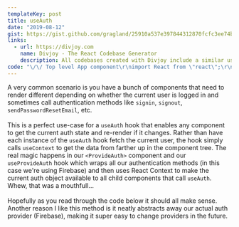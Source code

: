 ```yaml
---
templateKey: post
title: useAuth
date: "2019-08-12"
gist: https://gist.github.com/gragland/25910a537e397844312870fcfc3ee74b
links:
  - url: https://divjoy.com
    name: Divjoy - The React Codebase Generator
    description: All codebases created with Divjoy include a similar useAuth hook that wraps the chosen auth service (Firebase, Auth0, etc).
code: "\/\/ Top level App component\r\nimport React from \"react\";\r\nimport { ProvideAuth } from \".\/use-auth.js\";\r\n\r\nfunction App(props) {\r\n  return (\r\n    <ProvideAuth>\r\n      {\/* \r\n        Route components here, depending on how your app is structured.\r\n        If using Next.js this would be \/pages\/_app.js\r\n      *\/}\r\n    <\/ProvideAuth>\r\n  );\r\n}\r\n\r\n\/\/ Any component that wants auth state\r\nimport React from \"react\";\r\nimport { useAuth } from \".\/use-auth.js\";\r\n\r\nfunction Navbar(props) {\r\n  \/\/ Get auth state and re-render anytime it changes\r\n  const auth = useAuth();\r\n\r\n  return (\r\n    <NavbarContainer>\r\n      <Logo \/>\r\n      <Menu>\r\n        <Link to=\"\/about\">About<\/Link>\r\n        <Link to=\"\/contact\">Contact<\/Link>\r\n        {auth.user ? (\r\n          <Fragment>\r\n            <Link to=\"\/account\">Account ({auth.user.email})<\/Link>\r\n            <Button onClick={() => auth.signout()}>Signout<\/Button>\r\n          <\/Fragment>\r\n        ) : (\r\n          <Link to=\"\/signin\">Signin<\/Link>\r\n        )}\r\n      <\/Menu>\r\n    <\/NavbarContainer>\r\n  );\r\n}\r\n\r\n\/\/ Hook (use-auth.js)\r\nimport React, { useState, useEffect, useContext, createContext } from \"react\";\r\nimport * as firebase from \"firebase\/app\";\r\nimport \"firebase\/auth\";\r\n\r\n\/\/ Add your Firebase credentials\r\nfirebase.initializeApp({\r\n  apiKey: \"\",\r\n  authDomain: \"\",\r\n  projectId: \"\",\r\n  appID: \"\"\r\n});\r\n\r\nconst authContext = createContext();\r\n\r\n\/\/ Provider component that wraps your app and makes auth object ...\r\n\/\/ ... available to any child component that calls useAuth().\r\nexport function ProvideAuth({ children }) {\r\n  const auth = useProvideAuth();\r\n  return <authContext.Provider value={auth}>{children}<\/authContext.Provider>;\r\n}\r\n\r\n\/\/ Hook for child components to get the auth object ...\r\n\/\/ ... and re-render when it changes.\r\nexport const useAuth = () => {\r\n  return useContext(authContext);\r\n};\r\n\r\n\/\/ Provider hook that creates auth object and handles state\r\nfunction useProvideAuth() {\r\n  const [user, setUser] = useState(null);\r\n  \r\n  \/\/ Wrap any Firebase methods we want to use making sure ...\r\n  \/\/ ... to save the user to state.\r\n  const signin = (email, password) => {\r\n    return firebase\r\n      .auth()\r\n      .signInWithEmailAndPassword(email, password)\r\n      .then(response => {\r\n        setUser(response.user);\r\n        return response.user;\r\n      });\r\n  };\r\n\r\n  const signup = (email, password) => {\r\n    return firebase\r\n      .auth()\r\n      .createUserWithEmailAndPassword(email, password)\r\n      .then(response => {\r\n        setUser(response.user);\r\n        return response.user;\r\n      });\r\n  };\r\n\r\n  const signout = () => {\r\n    return firebase\r\n      .auth()\r\n      .signOut()\r\n      .then(() => {\r\n        setUser(false);\r\n      });\r\n  };\r\n\r\n  const sendPasswordResetEmail = email => {\r\n    return firebase\r\n      .auth()\r\n      .sendPasswordResetEmail(email)\r\n      .then(() => {\r\n        return true;\r\n      });\r\n  };\r\n\r\n  const confirmPasswordReset = (code, password) => {\r\n    return firebase\r\n      .auth()\r\n      .confirmPasswordReset(code, password)\r\n      .then(() => {\r\n        return true;\r\n      });\r\n  };\r\n\r\n  \/\/ Subscribe to user on mount\r\n  \/\/ Because this sets state in the callback it will cause any ...\r\n  \/\/ ... component that utilizes this hook to re-render with the ...\r\n  \/\/ ... latest auth object.\r\n  useEffect(() => {\r\n    const unsubscribe = firebase.auth().onAuthStateChanged(user => {\r\n      if (user) {\r\n        setUser(user);\r\n      } else {\r\n        setUser(false);\r\n      }\r\n    });\r\n\r\n    \/\/ Cleanup subscription on unmount\r\n    return () => unsubscribe();\r\n  }, []);\r\n  \r\n  \/\/ Return the user object and auth methods\r\n  return {\r\n    user,\r\n    signin,\r\n    signup,\r\n    signout,\r\n    sendPasswordResetEmail,\r\n    confirmPasswordReset\r\n  };\r\n}"
---
```


A very common scenario is you have a bunch of components that need to render different depending on whether the current user is logged in and sometimes call authentication methods like `signin`, `signout`, `sendPasswordResetEmail`, etc.
<br/><br/>
This is a perfect use-case for a `useAuth` hook that enables any component to get the current auth state and re-render if it changes. Rather than have each instance of the `useAuth` hook fetch the current user, the hook simply calls `useContext` to get the data from farther up in the component tree. The real magic happens in our `<ProvideAuth>` component and our `useProvideAuth` hook which wraps all our authentication methods (in this case we're using Firebase) and then uses React Context to make the current auth object available to all child components that call `useAuth`. Whew, that was a mouthfull...
<br/><br/>
Hopefully as you read through the code below it should all make sense. Another reason I like this method is it neatly abstracts away our actual auth provider (Firebase), making it super easy to change providers in the future.
